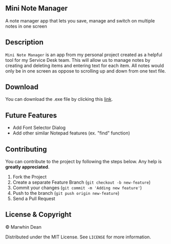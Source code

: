 ## Mini Note Manager

A note manager app that lets you save, manage and switch on multiple notes in one screen

## Description

`Mini Note Manager` is an app from my personal project created as a helpful tool for my Service Desk team. This will allow us to manage notes by creating and deleting items and entering text for each item. All notes would only be in one screen as oppose to scrolling up and down from one text file.

## Download

You can download the .exe file by clicking this [link](https://github.com/marwhindc/mini-note-manager/releases/download/v1.0.0/MiniNoteManager.exe).

## Future Features

- Add Font Selector Dialog
- Add other similar Notepad features (ex. "find" function)

## Contributing

You can contribute to the project by following the steps below. Any help is **greatly appreciated**.

1. Fork the Project
2. Create a separate Feature Branch (`git checkout -b new-feature`)
3. Commit your changes (`git commit -m 'Adding new feature'`)
4. Push to the branch (`git push origin new-feature`)
5. Send a Pull Request

## License & Copyright

© Marwhin Dean

Distributed under the MIT License. See `LICENSE` for more information.
